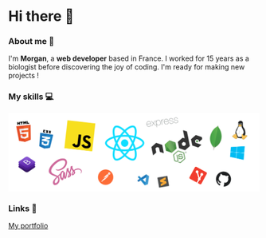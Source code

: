 <h1>Hi there 👋</h1>

### About me 👱

I'm **Morgan**, a **web developer** based in France. I worked for 15 years as a biologist before discovering the joy of coding.
I'm ready for making new projects !

### My skills 💻

<p align="center">
  <img align="center" alt="Skills" src="https://github.com/mlaversin/mlaversin/blob/main/img/skills.png" />
</p>

### Links 🔗

[My portfolio](https://www.morganlaversin.fr)

